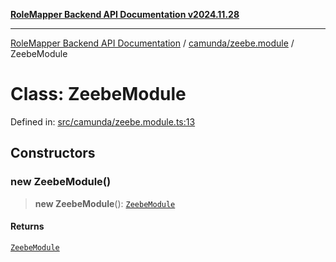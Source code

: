 [**RoleMapper Backend API Documentation v2024.11.28**](../../../README.md)

***

[RoleMapper Backend API Documentation](../../../modules.md) / [camunda/zeebe.module](../README.md) / ZeebeModule

# Class: ZeebeModule

Defined in: [src/camunda/zeebe.module.ts:13](https://github.com/FlowCraft-AG/RoleMapper/blob/046a4446f7c1ce6f2997dfd7b028c1b4223ffb6a/backend/src/camunda/zeebe.module.ts#L13)

## Constructors

### new ZeebeModule()

> **new ZeebeModule**(): [`ZeebeModule`](ZeebeModule.md)

#### Returns

[`ZeebeModule`](ZeebeModule.md)
